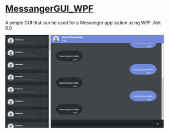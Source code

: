 # **[MessangerGUI_WPF](https://github.com/SorooshBa/MessangerGUI_WPF)**

A simple GUI that can be used for a Messenger application using WPF .Net 8.0



![alt text](https://raw.githubusercontent.com/SorooshBa/MessangerGUI_WPF/master/screenshot.png)
